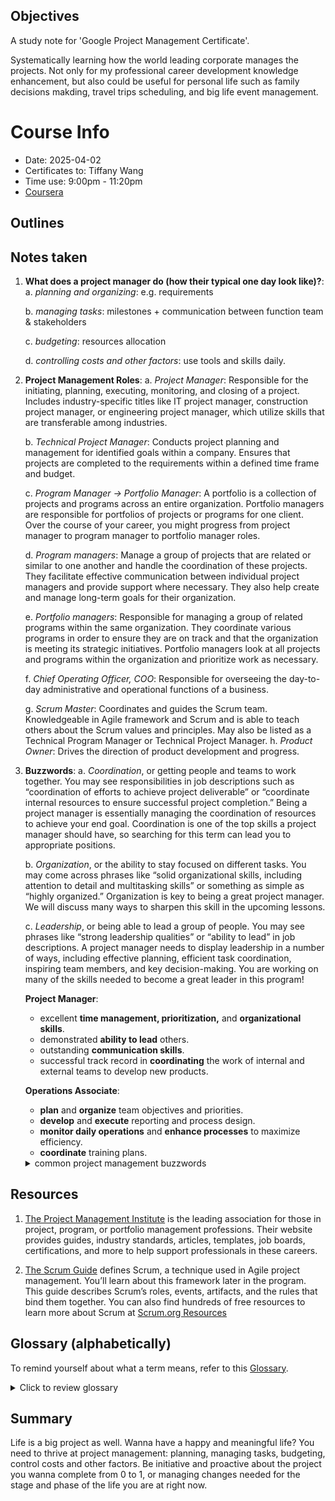 ## Objectives
A study note for 'Google Project Management Certificate'.

Systematically learning how the world leading corporate manages the projects. Not only for my professional career development knowledge enhancement, but also could be useful for personal life such as family decisions makding, travel trips scheduling, and big life event management.

# Course Info
* Date: 2025-04-02
* Certificates to: Tiffany Wang
* Time use: 9:00pm - 11:20pm
* [Coursera](https://www.coursera.org/learn/project-management-foundations/supplement/qaLq3/helpful-resources-to-get-started)

## Outlines


## Notes taken

1. **What does a project manager do (how their typical one day look like)?**: 
    a. _planning and organizing_: e.g. requirements

    b. _managing tasks_: milestones + communication between function team & stakeholders

    c. _budgeting_: resources allocation

    d. _controlling costs and other factors_: use tools and skills daily.

2. **Project Management Roles**:
    a. _Project Manager_: Responsible for the initiating, planning, executing, monitoring, and closing of a project. Includes industry-specific titles like IT project manager, construction project manager, or engineering project manager, which utilize skills that are transferable among industries.

    b. _Technical Project Manager_: Conducts project planning and management for identified goals within a company. Ensures that projects are completed to the requirements within a defined time frame and budget.

    c. _Program Manager -> Portfolio Manager_: A portfolio is a collection of projects and programs across an entire organization. Portfolio managers are responsible for portfolios of projects or programs for one client. Over the course of your career, you might progress from project manager to program manager to portfolio manager roles.

    d. _Program managers_: Manage a group of projects that are related or similar to one another and handle the coordination of these projects. They facilitate effective communication between individual project managers and provide support where necessary. They also help create and manage long-term goals for their organization.

    e. _Portfolio managers_: Responsible for managing a group of related programs within the same organization. They coordinate various programs in order to ensure they are on track and that the organization is meeting its strategic initiatives. Portfolio managers look at all projects and programs within the organization and prioritize work as necessary. 

    f. _Chief Operating Officer, COO_: Responsible for overseeing the day-to-day administrative and operational functions of a business.

    g. _Scrum Master_: Coordinates and guides the Scrum team. Knowledgeable in Agile framework and Scrum and is able to teach others about the Scrum values and principles. May also be listed as a Technical Program Manager or Technical Project Manager.
    h. _Product Owner_: Drives the direction of product development and progress. 

3. **Buzzwords**:
    a. _Coordination_, or getting people and teams to work together. You may see responsibilities in job descriptions such as “coordination of efforts to achieve project deliverable” or “coordinate internal resources to ensure successful project completion.” Being a project manager is essentially managing the coordination of resources to achieve your end goal. Coordination is one of the top skills a project manager should have, so searching for this term can lead you to appropriate positions. 

    b. _Organization_, or the ability to stay focused on different tasks. You may come across phrases like “solid organizational skills, including attention to detail and multitasking skills” or something as simple as “highly organized.” Organization is key to being a great project manager. We will discuss many ways to sharpen this skill in the upcoming lessons.

    c. _Leadership_, or being able to lead a group of people. You may see phrases like “strong leadership qualities” or “ability to lead” in job descriptions. A project manager needs to display leadership in a number of ways, including effective planning, efficient task coordination, inspiring team members, and key decision-making. You are working on many of the skills needed to become a great leader in this program!

    __Project Manager__:
    * excellent **time management, prioritization,** and **organizational skills**.
    * demonstrated **ability to lead** others.
    * outstanding **communication skills**.
    * successful track record in **coordinating** the work of internal and external teams to develop new products.

    __Operations Associate__:
    * **plan** and **organize** team objectives and priorities.
    * **develop** and **execute** reporting and process design.
    * **monitor daily operations** and **enhance processes** to maximize efficiency.
    * **coordinate** training plans.

    <details>
    <summary>common project management buzzwords</summary>
	<li>Analytical</li>  
	<li>Assertive</li>  
	<li>Assessing outcomes</li>  
	<li>Assessing progress</li>  
	<li>Attention to detail</li>  
	<li>Conflict resolution</li>  
	<li>Collaborative</li>  
	<li>Coordination</li>  
	<li>Communication</li>  
	<li>Development</li>  
	<li>Evaluation</li>  
	<li>Executing plans</li>  
	<li>Financial analysis</li>  
	<li>Impact assessment</li>  
	<li>Leadership engagement</li>  
	<li>Managing meetings</li>  
	<li>Managing client expectations</li>  
	<li>Managing conflicts</li>  
	<li>Managing relationships with stakeholders</li>  
	<li>Managing vendors</li>  
	<li>Meeting deadlines</li>  
	<li>Monitoring</li>  
	<li>Multitasking</li>  
	<li>Planning</li>  
	<li>Prioritizing</li>  
	<li>Problem-solving</li>  
	<li>Process development</li>  
	<li>Process improvement</li>  
	<li>Project coordination</li>  
	<li>Project implementation</li>  
	<li>Project initialization</li>  
	<li>Project planning</li>  
	<li>Project reporting</li>  
	<li>Quality control</li>  
	<li>Risk assessment</li>  
	<li>Risk management</li>  
	<li>Solution development</li>  
	<li>Strategic planning</li>  
	<li>Strong interpersonal skills</li>  
	<li>Strong verbal communication</li>  
	<li>Strong written communication</li>  
    </details>


## Resources

1. [The Project Management Institute](https://www.pmi.org/)
 is the leading association for those in project, program, or portfolio management professions. Their website provides guides, industry standards, articles, templates, job boards, certifications, and more to help support professionals in these careers.

2. [The Scrum Guide](https://scrumguides.org/index.html)
 defines Scrum, a technique used in Agile project management. You’ll learn about this framework later in the program. This guide describes Scrum’s roles, events, artifacts, and the rules that bind them together. You can also find hundreds of free resources to learn more about Scrum at [Scrum.org Resources](https://www.scrum.org/resources)
 

## Glossary (alphabetically)
To remind yourself about what a term means, refer to this [Glossary](https://docs.google.com/document/d/1jtDR7d9daVgqnhBZnm17SBthdKVQ2hyPfGdl2f-v3Uk/edit?tab=t.0).
<details>
    <summary>Click to review glossary</summary>
        <li> __DMAC__: the Lean Six Signa approach: lean + six sigma, 2 combined methods used for projects that have goals to save money, improve quality, and move through processes quickly.</li>
        <li> __Change Management__: adpot users to the new system.</li>
        <li> __Delegation__: Assigning tasks to individual or resources who can **best** complete the work.</li>
        <li> __feedback mechanism__: a tool to capture input from stakeholders, such as a survey.</li>
        <li> __flow chart__: help better visualize the progress of development lifecycle。</li>
        <li> __kanban__: An Agile tool and approach to provide visual feedback about the status of the work in progress.</li>
        <li> __linear__: Previous task has to be completed before next task to begin.</li>
        <li> __Mission__: Clarifies what the **"what", "who", and "why"** of the organization.</li>
        <li> __Organizational culture__: personality (values, mission, history, and so on).</li>
        <li> __Ownership__: When ppl feel like they are empowered to take responsibilities for the successful completion of their tasks.</li>
        <li> __Planning__: Making use of productivity tools and creating processes, creating and maintaining plans, timelines, schedules, and other forms of documentation to track project completion.</li>
        <li> __Project governance__: the framework for how project decisions are made.</li>
        <li> __Project lifecycle__: 4 phases of the basic structure for a project: initiate the project, make the plan, execute and complete tasks, and close the project.</li>
        <li> __Reporting chart__: A diagram showing the relationship among ppl and groups within the org. and who each person or group reports to.</li>
        <li> __Resource availiability__: knowing how to access the ppl, equipment, and budget $$ needed for a project.</li>
        <li> __Retrospective__: A workshop or meeting with the project team to note best practices and learn how to manage a project more efficiently the next time.</li>
        <li> __Risk__: A potential event which can occur and have an impact on a project.</li>
        <li> __Stakeholders__: Ppl who are interested in and affected by the project's completion and success.</li>
        <li> __steering committees__: A group that decides on the priorities of an organization and manages the general course of its operations.</li>
        <li> __Transferable skill__: An ability that can be used in many different jobs and career paths.</li>
        <li> __Urgency__: Getting team members to understand that the project is important and to identify what actions need to be taken to move the project along.</li>
        <li> __Values__: Principles that describe how employees are expected to behave.</li>
</details>

## Summary
Life is a big project as well. Wanna have a happy and meaningful life? You need to thrive at project management: planning, managing tasks, budgeting, control costs and other factors. Be initiative and proactive about the project you wanna complete from 0 to 1, or managing changes needed for the stage and phase of the life you are at right now.